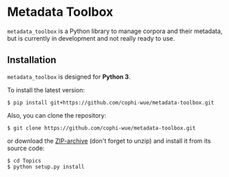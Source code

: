 # Metadata Toolbox

`metadata_toolbox` is a Python library to manage corpora and their metadata, but is currently in development and not really ready to use.

## Installation
`metadata_toolbox` is designed for **Python 3**.

To install the latest version:

```
$ pip install git+https://github.com/cophi-wue/metadata-toolbox.git
```

Also, you can clone the repository:

```
$ git clone https://github.com/cophi-wue/metadata-toolbox.git
```

or download the [ZIP-archive](https://github.com/cophi-wue/metadata-toolbox/archive/master.zip) (don't forget to unzip) and install it from its source code:

```
$ cd Topics
$ python setup.py install
```
